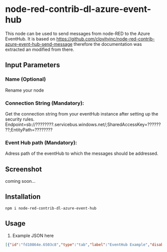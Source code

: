 # node-red-contrib-dl-azure-event-hub
This node can be used to send messages from node-RED to the Azure EventHub. 
It is based on https://github.com/clovityinc/node-red-contrib-azure-event-hub-send-message therefore the documentation was extracted an modified from there.

## Input Parameters

### Name (Optional)
Rename your node

### Connection String (Mandatory):
Get the connection string from your eventHub instance after setting up the security rules.
Endpoint=sb://????????.servicebus.windows.net/;SharedAccessKey=????????;EntityPath=????????

### Event Hub path (Mandatory):
Adress path of the eventHub to which the messages should be addressed.

## Screenshot
coming soon...

## Installation
```
npm i node-red-contrib-dl-azure-event-hub
```

## Usage
1. Example JSON here
```JSON
[{"id":"fd10864e.6503c8","type":"tab","label":"EventHub Example","disabled":false,"info":""},{"id":"9f719c.4f639e68","type":"inject","z":"fd10864e.6503c8","name":"","topic":"","payload":"","payloadType":"date","repeat":"","crontab":"","once":false,"onceDelay":0.1,"x":350,"y":280,"wires":[["7604c298.e6856c"]]},{"id":"7604c298.e6856c","type":"function","z":"fd10864e.6503c8","name":"set telemetry data","func":"let tem = 20;   //°C \nlet pre = 1013; //hPa\nlet en = 3120;  //Wh\n\n// Everything inside the 'payload' field will be transfered to the eventHub\nmsg.payload = {\n    'data' : {\n        'temperature' : tem,\n        'pressure': pre,\n        'energy': en\n    }\n};\nreturn msg;","outputs":1,"noerr":0,"x":580,"y":280,"wires":[["54dc0045.3a342"]]},{"id":"54dc0045.3a342","type":"dlEventHubSend","z":"fd10864e.6503c8","name":"dlEventHubSend","x":820,"y":280,"wires":[[]]},{"id":"ed848e5c.968d1","type":"comment","z":"fd10864e.6503c8","name":"1. enter here your ConnectionString","info":"","x":870,"y":210,"wires":[]},{"id":"29765d3.f21a5a2","type":"comment","z":"fd10864e.6503c8","name":"2. enter here your EventHub path","info":"","x":860,"y":240,"wires":[]}]
```